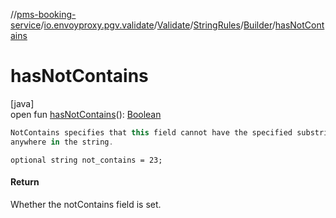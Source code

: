 //[pms-booking-service](../../../../../index.md)/[io.envoyproxy.pgv.validate](../../../index.md)/[Validate](../../index.md)/[StringRules](../index.md)/[Builder](index.md)/[hasNotContains](has-not-contains.md)

# hasNotContains

[java]\
open fun [hasNotContains](has-not-contains.md)(): [Boolean](https://kotlinlang.org/api/core/kotlin-stdlib/kotlin/-boolean/index.html)

```kotlin
NotContains specifies that this field cannot have the specified substring
anywhere in the string.

```
`optional string not_contains = 23;`

#### Return

Whether the notContains field is set.